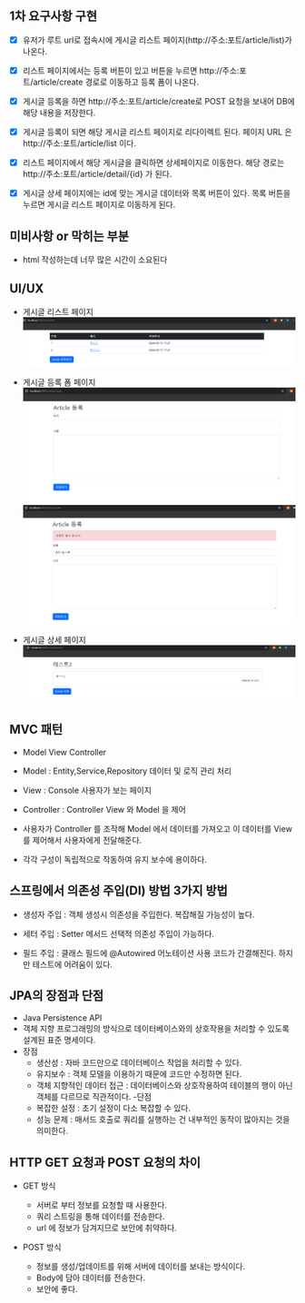 ## 1차 요구사항 구현
- [x] 유저가 루트 url로 접속시에 게시글 리스트 페이지(http://주소:포트/article/list)가 나온다.
- [x] 리스트 페이지에서는 등록 버튼이 있고 버튼을 누르면 http://주소:포트/article/create 경로로 이동하고 등록 폼이 나온다.
- [x] 게시글 등록을 하면 http://주소:포트/article/create로 POST 요청을 보내어 DB에 해당 내용을 저장한다.
- [x] 게시글 등록이 되면 해당 게시글 리스트 페이지로 리다이렉트 된다. 페이지 URL 은 http://주소:포트/article/list 이다.
- [x] 리스트 페이지에서 해당 게시글을 클릭하면 상세페이지로 이동한다. 해당 경로는 http://주소:포트/article/detail/{id} 가 된다.
- [x] 게시글 상세 페이지에는 id에 맞는 게시글 데이터와 목록 버튼이 있다. 목록 버튼을 누르면 게시글 리스트 페이지로 이동하게 된다.


## 미비사항 or 막히는 부분
- html 작성하는데 너무 많은 시간이 소요된다

## UI/UX
- 게시글 리스트 페이지
![img.png](img.png)

- 게시글 등록 폼 페이지
![img_1.png](img_1.png)
![img_2.png](img_2.png)

- 게시글 상세 페이지
![img_3.png](img_3.png)


## MVC 패턴
- Model View Controller

- Model : Entity,Service,Repository
  데이터 및 로직 관리 처리
- View : Console
  사용자가 보는 페이지
- Controller : Controller
  View 와 Model 을 제어
- 사용자가 Controller 를 조작해 Model 에서 데이터를 가져오고 이 데이터를 View 를 제어해서 사용자에게 전달해준다.
- 각각 구성이 독립적으로 작동하여 유지 보수에 용이하다.
## 스프링에서 의존성 주입(DI) 방법 3가지 방법
- 생성자 주입 : 객체 생성시 의존성을 주입한다.
  복잡해질 가능성이 높다.

- 세터 주입 : Setter 메서드
  선택적 의존성 주입이 가능하다.

- 필드 주입 : 클래스 필드에 @Autowired 어노테이션 사용
  코드가 간결해진다. 하지만 테스트에 어려움이 있다.

## JPA의 장점과 단점
- Java Persistence API
- 객체 지향 프로그래밍의 방식으로 데이터베이스와의 상호작용을 처리할 수 있도록 설계된 표준 명세이다.
- 장점
    - 생산성 : 자바 코드만으로 데이터베이스 작업을 처리할 수 있다.
    - 유지보수 : 객체 모델을 이용하기 때문에 코드만 수정하면 된다.
    - 객체 지향적인 데이터 접근 : 데이터베이스와 상호작용하여 테이블의 행이 아닌 객체를 다르므로 직관적이다.
      -단점
    - 복잡한 설정 : 초기 설정이 다소 복잡할 수 있다.
    - 성능 문제 : 매서드 호출로 쿼리를 실행하는 건 내부적인 동작이 많아지는 것을 의미한다.


## HTTP GET 요청과 POST 요청의 차이
- GET 방식
    - 서버로 부터 정보를 요청할 때 사용한다.
    - 쿼리 스트링을 통해 데이터를 전송한다.
    - url 에 정보가 담겨지므로 보안에 취약하다.

- POST 방식
    - 정보를 생성/업데이트를 위해 서버에 데이터를 보내는 방식이다.
    - Body에 담아 데이터를 전송한다.
    - 보안에 좋다.